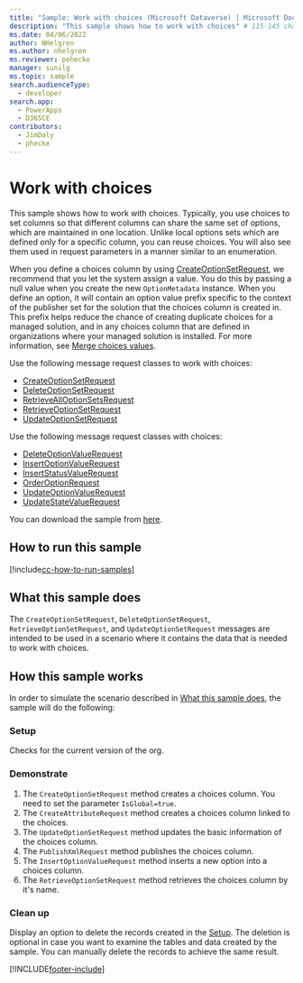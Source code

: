 ```yaml
---
title: "Sample: Work with choices (Microsoft Dataverse) | Microsoft Docs" # Intent and product brand in a unique string of 43-59 chars including spaces
description: "This sample shows how to work with choices" # 115-145 characters including spaces. This abstract displays in the search result.
ms.date: 04/06/2022
author: NHelgren 
ms.author: nhelgren
ms.reviewer: pehecke
manager: sunilg
ms.topic: sample
search.audienceType: 
  - developer
search.app: 
  - PowerApps
  - D365CE
contributors: 
  - JimDaly
  - phecke
---
```


# Work with choices



This sample shows how to work with choices. Typically, you use choices to set columns so that different columns can share the same set of options, which are maintained in one location. Unlike local options sets which are defined only for a specific column, you can reuse choices. You will also see them used in request parameters in a manner similar to an enumeration.

When you define a choices column by using [CreateOptionSetRequest](/dotnet/api/microsoft.xrm.sdk.messages.createoptionsetrequest?view=dynamics-general-ce-9), we recommend that you let the system assign a value. You do this by passing a null value when you create the new `OptionMetadata` instance. When you define an option, it will contain an option value prefix specific to the context of the publisher set for the solution that the choices column is created in. This prefix helps reduce the chance of creating duplicate choices for a managed solution, and in any choices column that are defined in organizations where your managed solution is installed. For more information, see [Merge choices values](/power-platform/alm/how-managed-solutions-merged#merge-option-set-options).

Use the following message request classes to work with choices:

- [CreateOptionSetRequest](/dotnet/api/microsoft.xrm.sdk.messages.createoptionsetrequest?view=dynamics-general-ce-9)
- [DeleteOptionSetRequest](/dotnet/api/microsoft.xrm.sdk.messages.deleteoptionsetrequest?view=dynamics-general-ce-9)
- [RetrieveAllOptionSetsRequest](/dotnet/api/microsoft.xrm.sdk.messages.retrievealloptionsetsrequest?view=dynamics-general-ce-9)
- [RetrieveOptionSetRequest](/dotnet/api/microsoft.xrm.sdk.messages.retrieveoptionsetrequest?view=dynamics-general-ce-9)
- [UpdateOptionSetRequest](/dotnet/api/microsoft.xrm.sdk.messages.updateoptionsetrequest?view=dynamics-general-ce-9)

Use the following message request classes with choices:

- [DeleteOptionValueRequest](/dotnet/api/microsoft.xrm.sdk.messages.deleteoptionvaluerequest?view=dynamics-general-ce-9)
- [InsertOptionValueRequest](/dotnet/api/microsoft.xrm.sdk.messages.insertoptionvaluerequest?view=dynamics-general-ce-9)
- [InsertStatusValueRequest](/dotnet/api/microsoft.xrm.sdk.messages.insertstatusvaluerequest?view=dynamics-general-ce-9)
- [OrderOptionRequest](/dotnet/api/microsoft.xrm.sdk.messages.orderoptionrequest?view=dynamics-general-ce-9)
- [UpdateOptionValueRequest](/dotnet/api/microsoft.xrm.sdk.messages.updateoptionvaluerequest?view=dynamics-general-ce-9)
- [UpdateStateValueRequest](/dotnet/api/microsoft.xrm.sdk.messages.updatestatevaluerequest?view=dynamics-general-ce-9)

You can download the sample from [here](https://github.com/microsoft/PowerApps-Samples/tree/master/cds/orgsvc/C%23/WorkWithOptionSets).

## How to run this sample

[!include[cc-how-to-run-samples](../../includes/cc-how-to-run-samples.md)]

## What this sample does

The `CreateOptionSetRequest`, `DeleteOptionSetRequest`, `RetrieveOptionSetRequest`, and  `UpdateOptionSetRequest` messages are intended to be used in a scenario where it contains the data that is needed to work with choices.

## How this sample works

In order to simulate the scenario described in [What this sample does](#what-this-sample-does), the sample will do the following:

### Setup

Checks for the current version of the org.

### Demonstrate

1. The `CreateOptionSetRequest` method creates a choices column. You need to set the parameter `IsGlobal=true`.  
2. The `CreateAttributeRequest` method creates a choices column linked to the choices.
3. The `UpdateOptionSetRequest` method updates the basic information of the choices column.
4. The `PublishXmlRequest` method publishes the choices column.
5. The `InsertOptionValueRequest` method inserts a new option into a choices column.
6. The `RetrieveOptionSetRequest` method retrieves the choices column by it's name.

### Clean up

Display an option to delete the records created in the [Setup](#setup). The deletion is optional in case you want to examine the tables and data created by the sample. You can manually delete the records to achieve the same result.


[!INCLUDE[footer-include](../../../../includes/footer-banner.md)]
